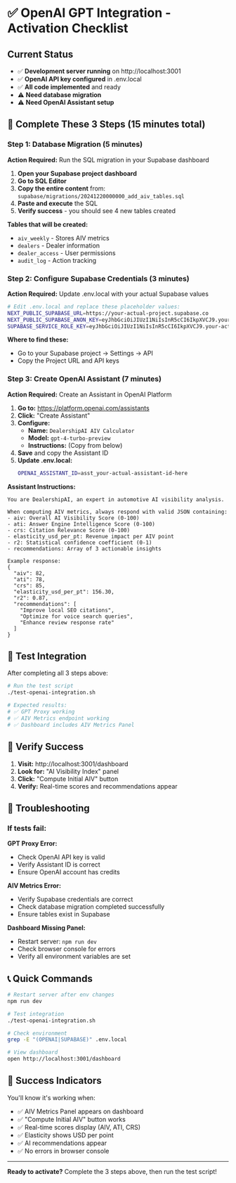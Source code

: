 # ✅ OpenAI GPT Integration - Activation Checklist

## Current Status
- ✅ **Development server running** on http://localhost:3001
- ✅ **OpenAI API key configured** in .env.local
- ✅ **All code implemented** and ready
- ⚠️ **Need database migration**
- ⚠️ **Need OpenAI Assistant setup**

## 🎯 Complete These 3 Steps (15 minutes total)

### Step 1: Database Migration (5 minutes)
**Action Required:** Run the SQL migration in your Supabase dashboard

1. **Open your Supabase project dashboard**
2. **Go to SQL Editor**
3. **Copy the entire content** from: `supabase/migrations/20241220000000_add_aiv_tables.sql`
4. **Paste and execute** the SQL
5. **Verify success** - you should see 4 new tables created

**Tables that will be created:**
- `aiv_weekly` - Stores AIV metrics
- `dealers` - Dealer information  
- `dealer_access` - User permissions
- `audit_log` - Action tracking

### Step 2: Configure Supabase Credentials (3 minutes)
**Action Required:** Update .env.local with your actual Supabase values

```bash
# Edit .env.local and replace these placeholder values:
NEXT_PUBLIC_SUPABASE_URL=https://your-actual-project.supabase.co
NEXT_PUBLIC_SUPABASE_ANON_KEY=eyJhbGciOiJIUzI1NiIsInR5cCI6IkpXVCJ9.your-actual-key
SUPABASE_SERVICE_ROLE_KEY=eyJhbGciOiJIUzI1NiIsInR5cCI6IkpXVCJ9.your-actual-service-key
```

**Where to find these:**
- Go to your Supabase project → Settings → API
- Copy the Project URL and API keys

### Step 3: Create OpenAI Assistant (7 minutes)
**Action Required:** Create an Assistant in OpenAI Platform

1. **Go to:** https://platform.openai.com/assistants
2. **Click:** "Create Assistant"
3. **Configure:**
   - **Name:** `DealershipAI AIV Calculator`
   - **Model:** `gpt-4-turbo-preview`
   - **Instructions:** (Copy from below)
4. **Save** and copy the Assistant ID
5. **Update .env.local:**
   ```bash
   OPENAI_ASSISTANT_ID=asst_your-actual-assistant-id-here
   ```

**Assistant Instructions:**
```
You are DealershipAI, an expert in automotive AI visibility analysis. 

When computing AIV metrics, always respond with valid JSON containing:
- aiv: Overall AI Visibility Score (0-100)
- ati: Answer Engine Intelligence Score (0-100) 
- crs: Citation Relevance Score (0-100)
- elasticity_usd_per_pt: Revenue impact per AIV point
- r2: Statistical confidence coefficient (0-1)
- recommendations: Array of 3 actionable insights

Example response:
{
  "aiv": 82,
  "ati": 78,
  "crs": 85,
  "elasticity_usd_per_pt": 156.30,
  "r2": 0.87,
  "recommendations": [
    "Improve local SEO citations",
    "Optimize for voice search queries", 
    "Enhance review response rate"
  ]
}
```

## 🧪 Test Integration

After completing all 3 steps above:

```bash
# Run the test script
./test-openai-integration.sh

# Expected results:
# ✅ GPT Proxy working
# ✅ AIV Metrics endpoint working  
# ✅ Dashboard includes AIV Metrics Panel
```

## 🎉 Verify Success

1. **Visit:** http://localhost:3001/dashboard
2. **Look for:** "AI Visibility Index" panel
3. **Click:** "Compute Initial AIV" button
4. **Verify:** Real-time scores and recommendations appear

## 🚨 Troubleshooting

### If tests fail:

**GPT Proxy Error:**
- Check OpenAI API key is valid
- Verify Assistant ID is correct
- Ensure OpenAI account has credits

**AIV Metrics Error:**
- Verify Supabase credentials are correct
- Check database migration completed successfully
- Ensure tables exist in Supabase

**Dashboard Missing Panel:**
- Restart server: `npm run dev`
- Check browser console for errors
- Verify all environment variables are set

## 📞 Quick Commands

```bash
# Restart server after env changes
npm run dev

# Test integration
./test-openai-integration.sh

# Check environment
grep -E "(OPENAI|SUPABASE)" .env.local

# View dashboard
open http://localhost:3001/dashboard
```

## 🎯 Success Indicators

You'll know it's working when:
- ✅ AIV Metrics Panel appears on dashboard
- ✅ "Compute Initial AIV" button works
- ✅ Real-time scores display (AIV, ATI, CRS)
- ✅ Elasticity shows USD per point
- ✅ AI recommendations appear
- ✅ No errors in browser console

---

**Ready to activate?** Complete the 3 steps above, then run the test script!
